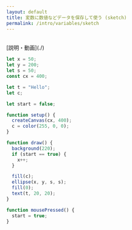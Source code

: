 ```yaml
---
layout: default
title: 変数に数値などデータを保存して使う (sketch)
permalink: /intro/variables/sketch
---
```

<script src="sketch.js"></script>
<div id="p5js_div"></div>
<br />
[説明・動画](./)


```js
let x = 50;
let y = 200;
let s = 50;
const cx = 400;

let t = "Hello";
let c;

let start = false;

function setup() {
  createCanvas(cx, 400);
  c = color(255, 0, 0);
}

function draw() {
  background(220);
  if (start == true) {
    x++;
  }

  fill(c);
  ellipse(x, y, s, s);
  fill(0);
  text(t, 20, 20);
}

function mousePressed() {
  start = true;
}
```
